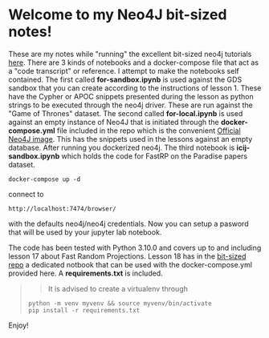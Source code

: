 # Welcome to my Neo4J bit-sized notes!

These are my notes while "running" the excellent bit-sized neo4j tutorials [here](https://www.youtube.com/watch?v=Niys6g6NFfw&list=PL9Hl4pk2FsvVShoT5EysHcrs-hyCsXaWC). There are 3 kinds of notebooks and a docker-compose file that act as a "code transcript" or reference. I attempt to make the notebooks self contained.
The first called __for-sandbox.ipynb__ is used against the GDS sandbox that you can create according to the instructions of lesson 1. These have the Cypher or APOC snippets presented during the lesson as python strings to be executed through the neo4j driver. These are run against the "Game of Thrones" dataset.
The second called __for-local.ipynb__ is used against an empty instance of Neo4J that is initiated through the __docker-compose.yml__ file included in the repo which is the convenient [Official Neo4J image](https://hub.docker.com/_/neo4j). This has the snippets used in the lessons against an empty database. After running you dockerized neo4j. The third notebook is __icij-sandbox.ipynb__ which holds the code for FastRP on the Paradise papers dataset.

```
docker-compose up -d
```

connect to 

```
http://localhost:7474/browser/
```
with the defaults neo4j/neo4j credentials. Now you can setup a pasword that will be used by your jupyter lab notebook.

The code has been tested with Python 3.10.0 and covers up to and including lesson 17 about Fast Random Projections. Lesson 18 has in the [bit-sized repo](https://github.com/cj2001/bite_sized_data_science) a dedicated notbook that can be used with the docker-compose.yml provided here. A __requirements.txt__ is included.

>> It is advised to create a virtualenv through
>```
>python -m venv myvenv && source myvenv/bin/activate
> pip install -r requirements.txt
>```

Enjoy!
